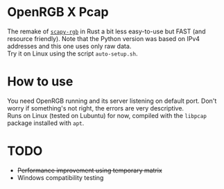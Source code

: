 # OpenRGB X Pcap
The remake of [`scapy-rgb`](https://github.com/p6nj/scapy-music/blob/main/SacpyRGB.py) in Rust a bit less easy-to-use but FAST (and resource friendly).
Note that the Python version was based on IPv4 addresses and this one uses only raw data.  
Try it on Linux using the script `auto-setup.sh`.
# How to use
You need OpenRGB running and its server listening on default port. Don't worry if something's not right, the errors are very descriptive.  
Runs on Linux (tested on Lubuntu) for now, compiled with the `libpcap` package installed with `apt`.
# TODO
- ~~Performance improvement using temporary matrix~~
- Windows compatibility testing
